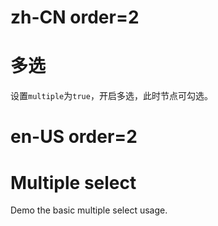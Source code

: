 # zh-CN order=2

# 多选

设置`multiple`为`true`，开启多选，此时节点可勾选。

# en-US order=2

# Multiple select

Demo the basic multiple select usage.
